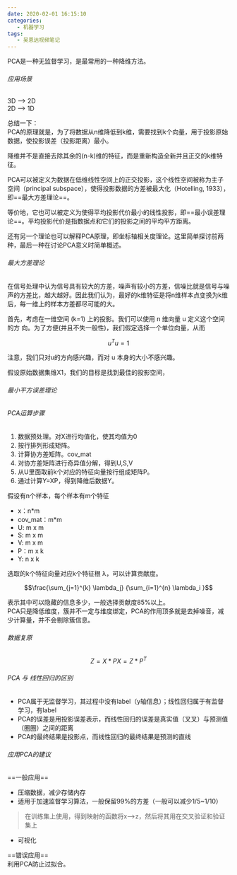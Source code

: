 ```yaml
---
date: 2020-02-01 16:15:10
categories:
   - 机器学习
tags:
   - 吴恩达视频笔记
---
```

PCA是一种无监督学习，是最常用的一种降维方法。
###### 应用场景<br/>
3D  --> 2D<br/>
2D  --> 1D

总结一下：<br/>
PCA的原理就是，为了将数据从n维降低到k维，需要找到k个向量，用于投影原始数据，使投影误差（投影距离）最小。

降维并不是直接去除其余的(n-k)维的特征，而是重新构造全新并且正交的k维特征。

PCA可以被定义为数据在低维线性空间上的正交投影，这个线性空间被称为主⼦空间（principal subspace），使得投影数据的⽅差被最⼤化（Hotelling, 1933），即==最大方差理论==。

等价地，它也可以被定义为使得平均投影代价最⼩的线性投影，即==最小误差理论==。平均投影代价是指数据点和它们的投影之间的平均平⽅距离。

还有另一个理论也可以解释PCA原理，即坐标轴相关度理论。这里简单探讨前两种，最后一种在讨论PCA意义时简单概述。

###### 最大方差理论

在信号处理中认为信号具有较大的方差，噪声有较小的方差，信噪比就是信号与噪声的方差比，越大越好。因此我们认为，最好的k维特征是将n维样本点变换为k维后，每一维上的样本方差都尽可能的大。

首先，考虑在一维空间 (k=1) 上的投影。我们可以使用 n 维向量 u 定义这个空间的方 
向。为了方便(并且不失一般性)，我们假定选择一个单位向量，从而 
```math
u^Tu = 1
```
 注意，我们只对u的方向感兴趣，而对 u 本身的大小不感兴趣。

假设原始数据集维X1，我们的目标是找到最佳的投影空间，

###### 最小平方误差理论


###### PCA运算步骤
1. 数据预处理。对X进行均值化，使其均值为0
2. 按行排列形成矩阵。
3. 计算协方差矩阵。cov_mat
3. 对协方差矩阵进行奇异值分解，得到U,S,V
4. 从U里面取前k个对应的特征向量按行组成矩阵P。
5. 通过计算Y=XP，得到降维后数据Y。

假设有n个样本，每个样本有m个特征
- x：n*m
- cov_mat：m*m
- U: m x m
- S: m x m
- V: m x m
- P：m x k
- Y: n x k

选取的k个特征向量对应k个特征根 λ，可以计算贡献度。
```math
\frac{\sum_{j=1}^{k} \lambda_j} {\sum_{i=1}^{n} \lambda_i  }
```
表示其中可以隐藏的信息多少，一般选择贡献度85%以上。<br/>
PCA只是降低维度，簇并不一定与维度绑定，PCA的作用顶多就是去掉噪音，减少计算量，并不会剔除簇信息。    
    

###### 数据复原
```math
Z = X * P

X = Z * P^T
```
###### PCA 与 线性回归的区别
- PCA属于无监督学习，其过程中没有label（y轴信息）；线性回归属于有监督学习，有label
- PCA的误差是用投影误差表示，而线性回归的误差是真实值（叉叉）与预测值（圈圈）之间的距离
- PCA的最终结果是投影点，而线性回归的最终结果是预测的直线



###### 应用PCA的建议
==一般应用==
- 压缩数据，减少存储内存
- 适用于加速监督学习算法，一般保留99%的方差（一般可以减少1/5~1/10）
>   在训练集上使用，得到映射的函数将x-->z，然后将其用在交叉验证和验证集上
- 可视化

==错误应用==<br/>
利用PCA防止过拟合。


